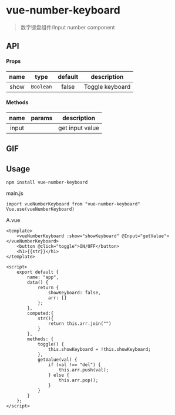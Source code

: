 # vue-number-keyboard
> 数字键盘组件/Input number component


## API
#### Props
| name          |     type      |           default         |       description      |
|:-------------:|:-------------:|:-------------------------:|   :-----------------:  |
| show          | `Boolean`     |             false         |      Toggle keyboard   |

#### Methods
| name              |  params                                       | description  |
| :-------------:   |:----------------------------------------:     |:-------------:|
| input             |                                               |get input value |

## GIF


## Usage

``` 
npm install vue-number-keyboard
```

main.js

```
import vueNumberKeyboard from "vue-number-keyboard"
Vue.use(vueNumberKeyboard)
```
A.vue

```
<template>
    <vueNumberKeyboard :show="showKeyboard" @Input="getValue"></vueNumberKeyboard>
    <button @click="toggle">ON/OFF</button>
    <h1>{{str}}</h1>
</template>

<script>
    export default {
        name: "app",
        data() {
            return {
                showKeyboard: false,
                arr: []
            };
        },
        computed:{
            str(){
                return this.arr.join("")
            }
        },
        methods: {
            toggle() {
                this.showKeyboard = !this.showKeyboard;
            },
            getValue(val) {
                if (val !== "del") {
                    this.arr.push(val);
                } else {
                    this.arr.pop();
                }
            }
        }
    };
</script>
```

